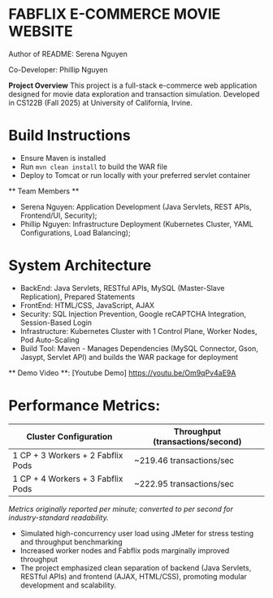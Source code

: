 # FABFLIX E-COMMERCE MOVIE WEBSITE
Author of README: Serena Nguyen

Co-Developer: Phillip Nguyen

**Project Overview**
This project is a full-stack e-commerce web application designed for movie data exploration and transaction simulation.
Developed in CS122B (Fall 2025) at University of California, Irvine.

# Build Instructions
- Ensure Maven is installed
- Run `mvn clean install` to build the WAR file
- Deploy to Tomcat or run locally with your preferred servlet container

** Team Members **
- Serena Nguyen: Application Development (Java Servlets, REST APIs, Frontend/UI, Security);
- Phillip Nguyen: Infrastructure Deployment (Kubernetes Cluster, YAML Configurations, Load Balancing);

# System Architecture 
- BackEnd: Java Servlets, RESTful APIs, MySQL (Master-Slave Replication), Prepared Statements
- FrontEnd: HTML/CSS, JavaScript, AJAX
- Security: SQL Injection Prevention, Google reCAPTCHA Integration, Session-Based Login
- Infrastructure: Kubernetes Cluster with 1 Control Plane, Worker Nodes, Pod Auto-Scaling
- Build Tool: Maven - Manages Dependencies (MySQL Connector, Gson, Jasypt, Servlet API) and builds the WAR package for deployment

 ** Demo Video **: [Youtube Demo] https://youtu.be/Om9qPv4aE9A

# Performance Metrics:
| Cluster Configuration                                  | Throughput (transactions/second) |
|--------------------------------------------------------|----------------------------------|
| 1 CP + 3 Workers + 2 Fabflix Pods                      | ~219.46 transactions/sec         |
| 1 CP + 4 Workers + 3 Fabflix Pods                      | ~222.95 transactions/sec         |
_Metrics originally reported per minute; converted to per second for industry-standard readability._
- Simulated high-concurrency user load using JMeter for stress testing and throughput benchmarking
- Increased worker nodes and Fabflix pods marginally improved throughput
- The project emphasized clean separation of backend (Java Servlets, RESTful APIs) and frontend (AJAX, HTML/CSS), promoting modular development and scalability.
